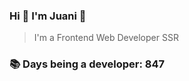 ### Hi 👋 I&#39;m Juani 🦁

> I&#39;m a Frontend Web Developer SSR

### 📚 Days being a developer: 847
